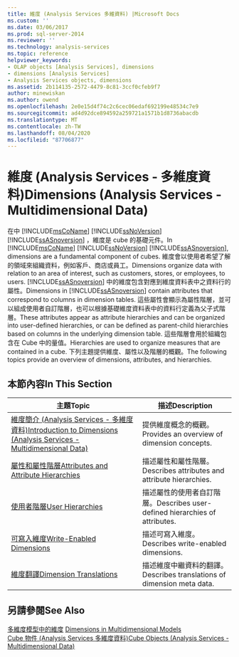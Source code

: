 ```yaml
---
title: 維度 (Analysis Services 多維資料) |Microsoft Docs
ms.custom: ''
ms.date: 03/06/2017
ms.prod: sql-server-2014
ms.reviewer: ''
ms.technology: analysis-services
ms.topic: reference
helpviewer_keywords:
- OLAP objects [Analysis Services], dimensions
- dimensions [Analysis Services]
- Analysis Services objects, dimensions
ms.assetid: 2b114135-2572-4479-8c81-3ccf0cfeb9f7
author: minewiskan
ms.author: owend
ms.openlocfilehash: 2e0e15d4f74c2c6cec06edaf692199e48534c7e9
ms.sourcegitcommit: ad4d92dce894592a259721a1571b1d8736abacdb
ms.translationtype: MT
ms.contentlocale: zh-TW
ms.lasthandoff: 08/04/2020
ms.locfileid: "87706877"
---
```

# <a name="dimensions-analysis-services---multidimensional-data"></a><span data-ttu-id="21b9b-102">維度 (Analysis Services - 多維度資料)</span><span class="sxs-lookup"><span data-stu-id="21b9b-102">Dimensions (Analysis Services - Multidimensional Data)</span></span>
  <span data-ttu-id="21b9b-103">在中 [!INCLUDE[msCoName](../../includes/msconame-md.md)] [!INCLUDE[ssNoVersion](../../includes/ssnoversion-md.md)] [!INCLUDE[ssASnoversion](../../includes/ssasnoversion-md.md)] ，維度是 cube 的基礎元件。</span><span class="sxs-lookup"><span data-stu-id="21b9b-103">In [!INCLUDE[msCoName](../../includes/msconame-md.md)] [!INCLUDE[ssNoVersion](../../includes/ssnoversion-md.md)] [!INCLUDE[ssASnoversion](../../includes/ssasnoversion-md.md)], dimensions are a fundamental component of cubes.</span></span> <span data-ttu-id="21b9b-104">維度會以使用者希望了解的領域來組織資料，例如客戶、商店或員工。</span><span class="sxs-lookup"><span data-stu-id="21b9b-104">Dimensions organize data with relation to an area of interest, such as customers, stores, or employees, to users.</span></span> <span data-ttu-id="21b9b-105">[!INCLUDE[ssASnoversion](../../includes/ssasnoversion-md.md)] 中的維度包含對應到維度資料表中之資料行的屬性。</span><span class="sxs-lookup"><span data-stu-id="21b9b-105">Dimensions in [!INCLUDE[ssASnoversion](../../includes/ssasnoversion-md.md)] contain attributes that correspond to columns in dimension tables.</span></span> <span data-ttu-id="21b9b-106">這些屬性會顯示為屬性階層，並可以組成使用者自訂階層，也可以根據基礎維度資料表中的資料行定義為父子式階層。</span><span class="sxs-lookup"><span data-stu-id="21b9b-106">These attributes appear as attribute hierarchies and can be organized into user-defined hierarchies, or can be defined as parent-child hierarchies based on columns in the underlying dimension table.</span></span> <span data-ttu-id="21b9b-107">這些階層會用於組織包含在 Cube 中的量值。</span><span class="sxs-lookup"><span data-stu-id="21b9b-107">Hierarchies are used to organize measures that are contained in a cube.</span></span> <span data-ttu-id="21b9b-108">下列主題提供維度、屬性以及階層的概觀。</span><span class="sxs-lookup"><span data-stu-id="21b9b-108">The following topics provide an overview of dimensions, attributes, and hierarchies.</span></span>  
  
## <a name="in-this-section"></a><span data-ttu-id="21b9b-109">本節內容</span><span class="sxs-lookup"><span data-stu-id="21b9b-109">In This Section</span></span>  
  
|<span data-ttu-id="21b9b-110">主題</span><span class="sxs-lookup"><span data-stu-id="21b9b-110">Topic</span></span>|<span data-ttu-id="21b9b-111">描述</span><span class="sxs-lookup"><span data-stu-id="21b9b-111">Description</span></span>|  
|-----------|-----------------|  
|[<span data-ttu-id="21b9b-112">維度簡介 &#40;Analysis Services - 多維度資料&#41;</span><span class="sxs-lookup"><span data-stu-id="21b9b-112">Introduction to Dimensions &#40;Analysis Services - Multidimensional Data&#41;</span></span>](dimensions-analysis-services-multidimensional-data.md)|<span data-ttu-id="21b9b-113">提供維度概念的概觀。</span><span class="sxs-lookup"><span data-stu-id="21b9b-113">Provides an overview of dimension concepts.</span></span>|  
|[<span data-ttu-id="21b9b-114">屬性和屬性階層</span><span class="sxs-lookup"><span data-stu-id="21b9b-114">Attributes and Attribute Hierarchies</span></span>](attributes-and-attribute-hierarchies.md)|<span data-ttu-id="21b9b-115">描述屬性和屬性階層。</span><span class="sxs-lookup"><span data-stu-id="21b9b-115">Describes attributes and attribute hierarchies.</span></span>|  
|[<span data-ttu-id="21b9b-116">使用者階層</span><span class="sxs-lookup"><span data-stu-id="21b9b-116">User Hierarchies</span></span>](user-hierarchies.md)|<span data-ttu-id="21b9b-117">描述屬性的使用者自訂階層。</span><span class="sxs-lookup"><span data-stu-id="21b9b-117">Describes user-defined hierarchies of attributes.</span></span>|  
|[<span data-ttu-id="21b9b-118">可寫入維度</span><span class="sxs-lookup"><span data-stu-id="21b9b-118">Write-Enabled Dimensions</span></span>](write-enabled-dimensions.md)|<span data-ttu-id="21b9b-119">描述可寫入維度。</span><span class="sxs-lookup"><span data-stu-id="21b9b-119">Describes write-enabled dimensions.</span></span>|  
|[<span data-ttu-id="21b9b-120">維度翻譯</span><span class="sxs-lookup"><span data-stu-id="21b9b-120">Dimension Translations</span></span>](dimension-translations.md)|<span data-ttu-id="21b9b-121">描述維度中繼資料的翻譯。</span><span class="sxs-lookup"><span data-stu-id="21b9b-121">Describes translations of dimension meta data.</span></span>|  
  
## <a name="see-also"></a><span data-ttu-id="21b9b-122">另請參閱</span><span class="sxs-lookup"><span data-stu-id="21b9b-122">See Also</span></span>  
 <span data-ttu-id="21b9b-123">[多維度模型中的維度](../multidimensional-models/dimensions-in-multidimensional-models.md) </span><span class="sxs-lookup"><span data-stu-id="21b9b-123">[Dimensions in Multidimensional Models](../multidimensional-models/dimensions-in-multidimensional-models.md) </span></span>  
 [<span data-ttu-id="21b9b-124">Cube 物件 &#40;Analysis Services 多維度資料&#41;</span><span class="sxs-lookup"><span data-stu-id="21b9b-124">Cube Objects &#40;Analysis Services - Multidimensional Data&#41;</span></span>](../multidimensional-models-olap-logical-cube-objects/cube-objects-analysis-services-multidimensional-data.md)  
  
  
